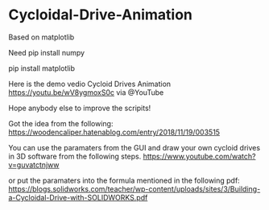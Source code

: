 # Cycloidal-Drive-Animation
Based on matplotlib

Need 
pip install numpy

pip install matplotlib

Here is the demo vedio
Cycloid Drives Animation https://youtu.be/wV8ygmoxS0c via @YouTube 

Hope anybody else to improve the scripits!

Got the idea from the following:
https://woodencaliper.hatenablog.com/entry/2018/11/19/003515

You can use the paramaters from the GUI and draw your own cycloid drives in 3D software from the following steps.
https://www.youtube.com/watch?v=guvatctnjww

or put the paramaters into the formula mentioned in the following pdf:
https://blogs.solidworks.com/teacher/wp-content/uploads/sites/3/Building-a-Cycloidal-Drive-with-SOLIDWORKS.pdf
